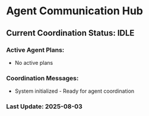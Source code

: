 # Agent Communication Hub

## Current Coordination Status: IDLE

### Active Agent Plans:
- No active plans

### Coordination Messages:
- System initialized - Ready for agent coordination

### Last Update: 2025-08-03